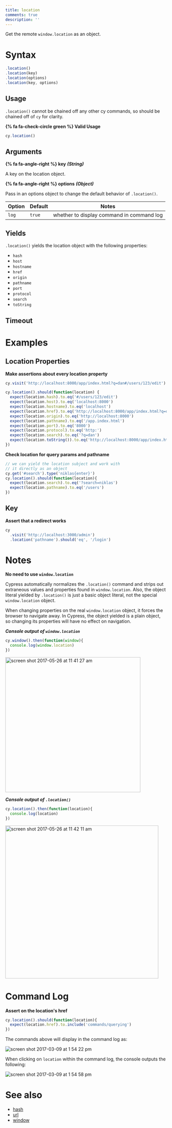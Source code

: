 ```yaml
---
title: location
comments: true
description: ''
---
```


Get the remote `window.location` as an object.

# Syntax

```javascript
.location()
.location(key)
.location(options)
.location(key, options)
```

## Usage

`.location()` cannot be chained off any other cy commands, so should be chained off of `cy` for clarity.

**{% fa fa-check-circle green %} Valid Usage**

```javascript
cy.location()    
```

## Arguments

**{% fa fa-angle-right %} key** ***(String)***

A key on the location object.

**{% fa fa-angle-right %} options** ***(Object)***

Pass in an options object to change the default behavior of `.location()`.

Option | Default | Notes
--- | --- | ---
`log` | `true` | whether to display command in command log

## Yields

`.location()` yields the location object with the following properties:

- `hash`
- `host`
- `hostname`
- `href`
- `origin`
- `pathname`
- `port`
- `protocol`
- `search`
- `toString`

## Timeout

# Examples

## Location Properties

**Make assertions about every location property**

```javascript
cy.visit('http://localhost:8000/app/index.html?q=dan#/users/123/edit')

cy.location().should(function(location) {
  expect(location.hash).to.eq('#/users/123/edit')
  expect(location.host).to.eq('localhost:8000')
  expect(location.hostname).to.eq('localhost')
  expect(location.href).to.eq('http://localhost:8000/app/index.html?q=dan#/users/123/edit')
  expect(location.origin).to.eq('http://localhost:8000')
  expect(location.pathname).to.eq('/app.index.html')
  expect(location.port).to.eq('8000')
  expect(location.protocol).to.eq('http:')
  expect(location.search).to.eq('?q=dan')
  expect(location.toString()).to.eq('http://localhost:8000/app/index.html?q=brian#/users/123/edit')
})
```

**Check location for query params and pathname**

```javascript
// we can yield the location subject and work with
// it directly as an object
cy.get('#search').type('niklas{enter}')
cy.location().should(function(location){
  expect(location.search).to.eq('?search=niklas')
  expect(location.pathname).to.eq('/users')
})
```

## Key

**Assert that a redirect works**

```javascript
cy
  .visit('http://localhost:3000/admin')
  .location('pathname').should('eq', '/login')
```

# Notes

**No need to use `window.location`**

Cypress automatically normalizes the `.location()` command and strips out extraneous values and properties found in `window.location`. Also, the object literal yielded by `.location()` is just a basic object literal, not the special `window.location` object.

When changing properties on the real `window.location` object, it forces the browser to navigate away. In Cypress, the object yielded is a plain object, so changing its properties will have no effect on navigation.

***Console output of `window.location`***

```javascript
cy.window().then(function(window){
  console.log(window.location)
})
```

<img width="422" alt="screen shot 2017-05-26 at 11 41 27 am" src="https://cloud.githubusercontent.com/assets/1271364/26501744/6f9b6188-4208-11e7-91ce-59dbb455b1fc.png">

***Console output of `.location()`***

```javascript
cy.location().then(function(location){
  console.log(location)
})
```

<img width="478" alt="screen shot 2017-05-26 at 11 42 11 am" src="https://cloud.githubusercontent.com/assets/1271364/26501743/6f8fcb84-4208-11e7-9f08-9c97592afc08.png">


# Command Log

**Assert on the location's href**

```javascript
cy.location().should(function(location){
  expect(location.href).to.include('commands/querying')
})
```

The commands above will display in the command log as:

![screen shot 2017-03-09 at 1 54 22 pm](https://cloud.githubusercontent.com/assets/1268976/23765705/0768366a-04d0-11e7-8936-beb7d546cbc7.png)

When clicking on `location` within the command log, the console outputs the following:

![screen shot 2017-03-09 at 1 54 58 pm](https://cloud.githubusercontent.com/assets/1268976/23765706/089375e0-04d0-11e7-8344-5872c6f270b2.png)

# See also

- [hash](https://on.cypress.io/api/hash)
- [url](https://on.cypress.io/api/url)
- [window](https://on.cypress.io/api/window)
